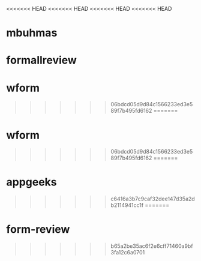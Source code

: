 <<<<<<< HEAD
<<<<<<< HEAD
<<<<<<< HEAD
<<<<<<< HEAD
# mbuhmas
formallreview
=======
# wform
>>>>>>> 06bdcd05d9d84c1566233ed3e589f7b495fd6162
=======
# wform
>>>>>>> 06bdcd05d9d84c1566233ed3e589f7b495fd6162
=======
# appgeeks
>>>>>>> c6416a3b7c9caf32dee147d35a2db2114941cc1f
=======
# form-review
>>>>>>> b65a2be35ac6f2e6cff71460a9bf3fa12c6a0701
